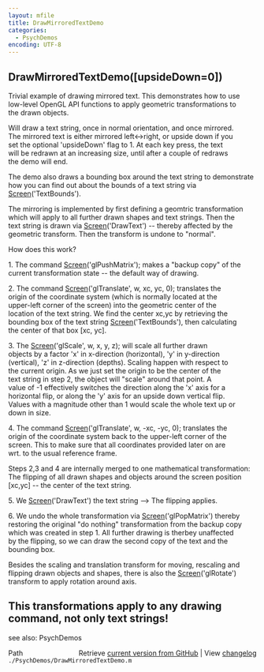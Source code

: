 ```yaml
---
layout: mfile
title: DrawMirroredTextDemo
categories:
  - PsychDemos
encoding: UTF-8
---
```


DrawMirroredTextDemo([upsideDown=0])  
----  

 Trivial example of drawing mirrored text. This demonstrates how to use  
 low-level OpenGL API functions to apply geometric transformations to  
 the drawn objects.  

 Will draw a text string, once in normal orientation, and once mirrored.  
 The mirrored text is either mirrored left\<-\>right, or upside down if you  
 set the optional 'upsideDown' flag to 1. At each key press, the text  
 will be redrawn at an increasing size, until after a couple of redraws  
 the demo will end.  

 The demo also draws a bounding box around the text string to demonstrate  
 how you can find out about the bounds of a text string via  
 [Screen](/docs/Screen)('TextBounds').  

 The mirroring is implemented by first defining a geomtric transformation  
 which will apply to all further drawn shapes and text strings. Then the  
 text string is drawn via [Screen](/docs/Screen)('DrawText') -- thereby affected by the  
 geometric transform. Then the transform is undone to "normal".  

 How does this work?  

 1\. The command [Screen](/docs/Screen)('glPushMatrix'); makes a "backup copy" of the  
 current transformation state -- the default way of drawing.  

 2\. The command [Screen](/docs/Screen)('glTranslate', w, xc, yc, 0); translates the  
 origin of the coordinate system (which is normally located at the  
 upper-left corner of the screen) into the geometric center of the  
 location of the text string. We find the center xc,yc by retrieving the  
 bounding box of the text string [Screen](/docs/Screen)('TextBounds'), then calculating  
 the center of that box [xc, yc].  

 3\. The [Screen](/docs/Screen)('glScale', w, x, y, z); will scale all further drawn  
 objects by a factor 'x' in x-direction (horizontal), 'y' in y-direction  
 (vertical), 'z' in z-direction (depths). Scaling happen with respect to  
 the current origin. As we just set the origin to be the center of the  
 text string in step 2, the object will "scale" around that point. A  
 value of -1 effectively switches the direction along the 'x' axis for a  
 horizontal flip, or along the 'y' axis for an upside down vertical flip.  
 Values with a magnitude other than 1 would scale the whole text up or  
 down in size.  

 4\. The command [Screen](/docs/Screen)('glTranslate', w, -xc, -yc, 0); translates the  
 origin of the coordinate system back to the upper-left corner of the  
 screen. This to make sure that all coordinates provided later on are  
 wrt. to the usual reference frame.  

 Steps 2,3 and 4 are internally merged to one mathematical transformation:  
 The flipping of all drawn shapes and objects around the screen position  
 [xc,yc] -- the center of the text string.  

 5\. We [Screen](/docs/Screen)('DrawText') the text string --\> The flipping applies.  

 6\. We undo the whole transformation via [Screen](/docs/Screen)('glPopMatrix') thereby  
 restoring the original "do nothing" transformation from the backup copy  
 which was created in step 1. All further drawing is therbey unaffected  
 by the flipping, so we can draw the second copy of the text and the  
 bounding box.  

Besides the scaling and translation transform for moving, rescaling and  
flipping drawn objects and shapes, there is also the [Screen](/docs/Screen)('glRotate')  
transform to apply rotation around axis.  

This transformations apply to any drawing command, not only text strings!  
----  

see also: PsychDemos  


<div class="code_header" style="text-align:right;">
  <span style="float:left;">Path&nbsp;&nbsp;</span> <span class="counter">Retrieve <a href=
  "https://raw.github.com/Psychtoolbox-3/Psychtoolbox-3/beta/./PsychDemos/DrawMirroredTextDemo.m">current version from GitHub</a> | View <a href=
  "https://github.com/Psychtoolbox-3/Psychtoolbox-3/commits/beta/./PsychDemos/DrawMirroredTextDemo.m">changelog</a></span>
</div>
<div class="code">
  <code>./PsychDemos/DrawMirroredTextDemo.m</code>
</div>

